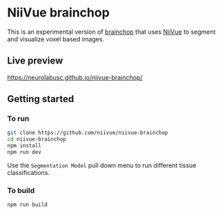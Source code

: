 # NiiVue brainchop

This is an experimental version of [brainchop](https://github.com/neuroneural/brainchop) that uses [NiiVue](https://github.com/niivue/niivue) to segment and visualize voxel based images. 

## Live preview

https://neurolabusc.github.io/niivue-brainchop/

## Getting started

### To run

```bash
git clone https://github.com/niivue/niivue-brainchop
cd niivue-brainchop
npm install
npm run dev
```

Use the `Segmentation Model` pull down menu to run different tissue classifications.

### To build

```bash
npm run build
```


